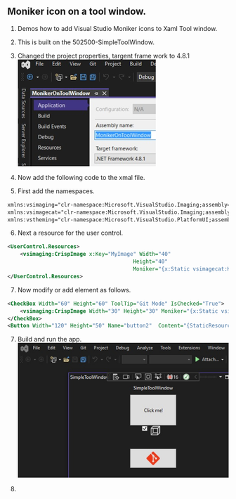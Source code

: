 
## Moniker icon on a tool window.
1. Demos how to add Visual Studio Moniker icons to Xaml Tool window.

2. This is built on the 502500-SimpleToolWindow.

3. Changed the project properties, targent frame work to 4.8.1
   ![Project Props](./images/49_49_Props.jpg)

4. Now add the following code to the xmal file.

5. First add the namespaces.
```xml
xmlns:vsimaging="clr-namespace:Microsoft.VisualStudio.Imaging;assembly=Microsoft.VisualStudio.Imaging"
xmlns:vsimagecat="clr-namespace:Microsoft.VisualStudio.Imaging;assembly=Microsoft.VisualStudio.ImageCatalog"
xmlns:vstheming="clr-namespace:Microsoft.VisualStudio.PlatformUI;assembly=Microsoft.VisualStudio.Imaging"
```

6. Next a resource for the user control.

```xml
<UserControl.Resources>
    <vsimaging:CrispImage x:Key="MyImage" Width="40"
										Height="40"
										Moniker="{x:Static vsimagecat:KnownMonikers.Git}" />
</UserControl.Resources>
```

7. Now modify or add element as follows.

```xml
<CheckBox Width="60" Height="60" ToolTip="Git Mode" IsChecked="True">
	<vsimaging:CrispImage Width="30" Height="30" Moniker="{x:Static vsimagecat:KnownMonikers.AbstractCube}" />
</CheckBox>
<Button Width="120" Height="50" Name="button2"	Content="{StaticResource MyImage}"  />
```

7. Build and run the app.
   ![Moniker on tool window](./images/50_50_VsMonikerOnToolWindow.jpg)

8. 